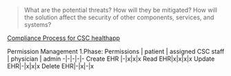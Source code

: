 >What are the potential threats?
>How will they be mitigated?
>How will the solution affect the security of other components, services, and systems?

[Compliance Process for CSC healthapp](obsidian://open?vault=Obsidian%20Vault&file=Courses%2Fedx%20Cybersecurity%20Compliance%20and%20System%20Administration)

Permission Management 1.Phase:
Permissions | patient | assigned CSC staff | physician | admin
-|-|-|-|-
Create EHR |-|x|x|x
Read EHR|x|x|x|x
Update EHR|-|x|x|x
Delete EHR|-|x|-|x



